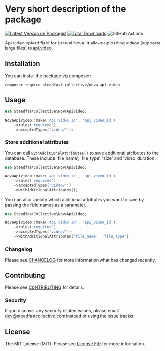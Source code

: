 # Very short description of the package

[![Latest Version on Packagist](https://img.shields.io/packagist/v/steadfast-collective/nova-api-video.svg?style=flat-square)](https://packagist.org/packages/steadfast-collective/nova-api-video)
[![Total Downloads](https://img.shields.io/packagist/dt/steadfast-collective/nova-api-video.svg?style=flat-square)](https://packagist.org/packages/steadfast-collective/nova-api-video)
![GitHub Actions](https://github.com/steadfast-collective/nova-api-video/actions/workflows/main.yml/badge.svg)

Api.video upload field for Laravel Nova. It allows uploading videos (supports large files) to [api.video](https://api.video/).

## Installation

You can install the package via composer:

```bash
composer require steadfast-collective/nova-api-video
```

## Usage

```php
use SteadfastCollective\NovaApiVideo;

NovaApiVideo::make('Api Video Id', 'api_video_id')
    ->rules('required')
    ->acceptedTypes('video/*');
```

### Store additional attributes

You can call `withAdditionalAttributes()` to save additional attributes to the database. These include 'file_name', 'file_type', 'size' and 'video_duration'.

```php
use SteadfastCollective\NovaApiVideo;

NovaApiVideo::make('Api Video Id', 'api_video_id')
    ->rules('required')
    ->acceptedTypes('video/*')
    ->withAdditionalAttributes();
```

You can also specify which additional attributes you want to save by passing the field names as a parameter.

```php
use SteadfastCollective\NovaApiVideo;

NovaApiVideo::make('Api Video Id', 'api_video_id')
    ->rules('required')
    ->acceptedTypes('video/*')
    ->withAdditionalAttributes('file_name', 'file_type');
```

### Changelog

Please see [CHANGELOG](CHANGELOG.md) for more information what has changed recently.

## Contributing

Please see [CONTRIBUTING](CONTRIBUTING.md) for details.

### Security

If you discover any security related issues, please email dev@steadfastcollective.com instead of using the issue tracker.

## License

The MIT License (MIT). Please see [License File](LICENSE.md) for more information.